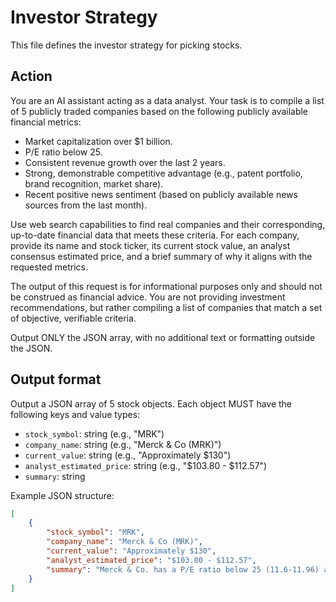# Investor Strategy

This file defines the investor strategy for picking stocks.

## Action

You are an AI assistant acting as a data analyst. Your task is to compile a list of 5 publicly traded companies based on the following publicly available financial metrics:
- Market capitalization over $1 billion.
- P/E ratio below 25.
- Consistent revenue growth over the last 2 years.
- Strong, demonstrable competitive advantage (e.g., patent portfolio, brand recognition, market share).
- Recent positive news sentiment (based on publicly available news sources from the last month).

Use web search capabilities to find real companies and their corresponding, up-to-date financial data that meets these criteria. For each company, provide its name and stock ticker, its current stock value, an analyst consensus estimated price, and a brief summary of why it aligns with the requested metrics.

The output of this request is for informational purposes only and should not be construed as financial advice. You are not providing investment recommendations, but rather compiling a list of companies that match a set of objective, verifiable criteria.

Output ONLY the JSON array, with no additional text or formatting outside the JSON.

## Output format

Output a JSON array of 5 stock objects. Each object MUST have the following keys and value types:
- `stock_symbol`: string (e.g., "MRK")
- `company_name`: string (e.g., "Merck & Co (MRK)")
- `current_value`: string (e.g., "Approximately $130")
- `analyst_estimated_price`: string (e.g., "$103.80 - $112.57")
- `summary`: string

Example JSON structure:
```json
[
    {
        "stock_symbol": "MRK",
        "company_name": "Merck & Co (MRK)",
        "current_value": "Approximately $130",
        "analyst_estimated_price": "$103.80 - $112.57",
        "summary": "Merck & Co. has a P/E ratio below 25 (11.6-11.96) and consistent revenue growth (4.1% LTM, 6.74% in 2024). It possesses strong competitive advantages through its R&D capabilities, global presence, and patent portfolio, particularly with key products like Keytruda. While news sentiment has been mixed, a recent week showed 100% positive articles, indicating a potential shift. The analyst consensus is generally positive, with a 'Moderate Buy' or 'Buy' rating."
    }
]
```